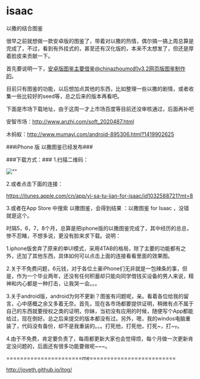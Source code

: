isaac
=====

以撒的结合图鉴

很早之前就想做一款安卓版的图鉴了，带着对以撒的热情，偶尔搞一搞上周总算是完成了，不过，看到有外挂式的，甚至还有汉化版的，本来不太想发了，但还是厚着脸皮来贡献一下。

首先要说明一下，安卓版图鉴主要借鉴@chinazhoumo的v3.2网页版图鉴制作的。

目前只有图鉴的功能，以后想加点其他的东西，比如整理一些以撒的剧情，或者收集一些比较好的seed等，总之后来的版本再看吧。

下面是市场下载地址，由于这周一才上市场百度等目前还没审核通过，后面再补吧

安智市场：http://www.anzhi.com/soft_2020487.html

木蚂蚁：http://www.mumayi.com/android-895306.html?1419902625


###iPhone 版 以撒图鉴已经发布###

###下载方式：###
1.扫描二维码：

![""](http://imgsrc.baidu.com/forum/w%3D580/sign=9ece74a8d1ca7bcb7d7bc7278e086b3f/ee6ea894a4c27d1e3edb76af1dd5ad6edcc438a9.jpg)

2.或者点击下面的连接：

https://itunes.apple.com/cn/app/yi-sa-tu-jian-for-isaac/id1032588721?mt=8

3.或者在App Store 中搜索 以撒图鉴，会得到结果 ：以撒图鉴 for Isaac ，没错就是这个。


时隔5，6，7，8个月，总算是把iphone版的以撒图鉴完成了，其中经历的总总，惨不忍睹，不想多说，更没有脸来求下载。说明：

1.iphone版舍弃了原来的单UI模式，采用4TAB的格局，除了主要的功能都有之外，还加了其他东西，具体如何可以点击上面的连接看看里面的效果图。

2.关于不免费问题，6元钱，对于各位土豪iPhone们无非就是一包辣条的事，但是，作为一个毕业两年，还没有任何积蓄却只能向同学借钱买设备的男人来说，精神和内心都是一种打击，让我哭一会。。。

3.关于android版，android为何不更新？图鉴有问题呢，亲。看着各位给我的留言，心中感概之余又多着无奈。首先，现在各市场都要提供证明，稍微有点不属于自己的东西就要授权之类的证明，你妹，当初没有应用的时候，随便写个App都能给过，现在倒好。总之后来提交的版本都没有过。另外，嗯，我的windos电脑重装了，代码没有备份，却不是我重装的。。。打死他，打死他，打死~，打~~~，~~。

4.由于不免费，肯定要负责了，每周都更新大家也会觉得烦，每个月做一次更新肯定没问题的，后面还有很多功能要做呢~~~。

======================me=========================

http://joveth.github.io/itog/
